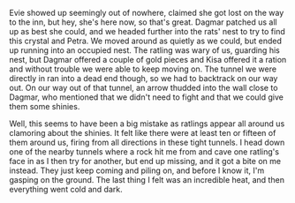 Evie showed up seemingly out of nowhere, claimed she got lost on the way to the
inn, but hey, she's here now, so that's great. Dagmar patched us all up as best
she could, and we headed further into the rats' nest to try to find this crystal
and Petra. We moved around as quietly as we could, but ended up running into an
occupied nest. The ratling was wary of us, guarding his nest, but Dagmar offered
a couple of gold pieces and Kisa offered it a ration and without trouble we were
able to keep moving on. The tunnel we were directly in ran into a dead end
though, so we had to backtrack on our way out. On our way out of that tunnel, an
arrow thudded into the wall close to Dagmar, who mentioned that we didn't need
to fight and that we could give them some shinies.

Well, this seems to have been a big mistake as ratlings appear all around us
clamoring about the shinies. It felt like there were at least ten or fifteen of
them around us, firing from all directions in these tight tunnels. I head down
one of the nearby tunnels where a rock hit me from and cave one ratling's face
in as I then try for another, but end up missing, and it got a bite on me
instead. They just keep coming and piling on, and before I know it, I'm gasping
on the ground. The last thing I felt was an incredible heat, and then everything
went cold and dark. 
